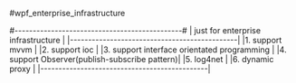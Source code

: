 #wpf_enterprise_infrastructure

#----------------------------------------------#
| just for enterprise infrastructure           |
|----------------------------------------------|
|1. support mvvm                               | 
|2. support ioc                                |
|3. support interface orientated programming   |
|4. support Observer(publish-subscribe pattern)|
|5. log4net                                    |
|6. dynamic proxy                              |
|----------------------------------------------|                     